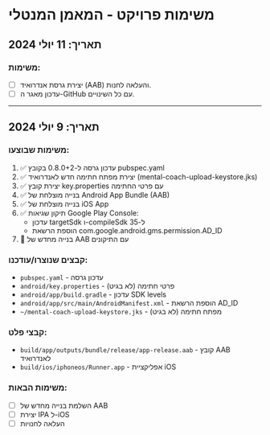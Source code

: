 # משימות פרויקט - המאמן המנטלי

## תאריך: 11 יולי 2024

### משימות:
- [ ] יצירת גרסת אנדרואיד (AAB) והעלאה לחנות.
- [ ] עדכון מאגר ה-GitHub עם כל השינויים.

---

## תאריך: 9 יולי 2024

### משימות שבוצעו:
1. ✅ עדכון גרסה ל-0.8.0+2 בקובץ pubspec.yaml
2. ✅ יצירת מפתח חתימה חדש לאנדרואיד (mental-coach-upload-keystore.jks)
3. ✅ יצירת קובץ key.properties עם פרטי החתימה
4. ✅ בנייה מוצלחת של Android App Bundle (AAB)
5. ✅ בנייה מוצלחת של iOS App
6. ✅ תיקון שגיאות Google Play Console:
   - עדכון targetSdk ו-compileSdk ל-35
   - הוספת הרשאת com.google.android.gms.permission.AD_ID
7. 🔄 בנייה מחדש של AAB עם התיקונים

### קבצים שנוצרו/עודכנו:
- `pubspec.yaml` - עדכון גרסה
- `android/key.properties` - פרטי חתימה (לא בגיט)
- `android/app/build.gradle` - עדכון SDK levels
- `android/app/src/main/AndroidManifest.xml` - הוספת הרשאת AD_ID
- `~/mental-coach-upload-keystore.jks` - מפתח חתימה (לא בגיט)

### קבצי פלט:
- `build/app/outputs/bundle/release/app-release.aab` - קובץ AAB לאנדרואיד
- `build/ios/iphoneos/Runner.app` - אפליקציית iOS

### משימות הבאות:
- [ ] השלמת בנייה מחדש של AAB
- [ ] יצירת IPA ל-iOS
- [ ] העלאה לחנויות